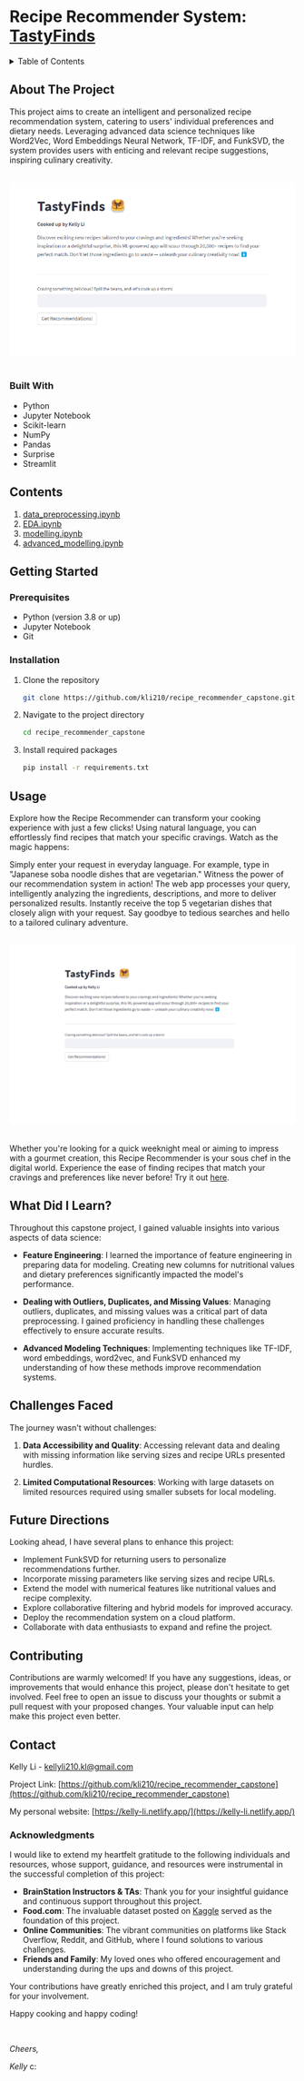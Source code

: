 # Recipe Recommender System: [TastyFinds](https://kellyli-tastyfinds.streamlit.app/)
<!-- TABLE OF CONTENTS -->
<details>
  <summary>Table of Contents</summary>
  <ol>
    <li>
      <a href="#about-the-project">About The Project</a>
      <ul>
        <li><a href="#built-with">Built With</a></li>
      </ul>
    </li>
    <li>
      <a href="#getting-started">Getting Started</a>
      <ul>
        <li><a href="#prerequisites">Prerequisites</a></li>
        <li><a href="#installation">Installation</a></li>
      </ul>
    </li>
    <li><a href="#usage">Usage</a></li>
    <li><a href="#what-did-i-learn">What Did I Learn?</a></li>
    <li><a href="#challenges-faced">Challenges Faced</a></li>
    <li><a href="#future-directions">Future Directions</a></li>
    <li><a href="#contributing">Contributing</a></li>
    <li><a href="#contact">Contact</a></li>
    <li><a href="#acknowledgments">Acknowledgments</a></li>
  </ol>
</details>


## About The Project

This project aims to create an intelligent and personalized recipe recommendation system, catering to users' individual preferences and dietary needs. Leveraging advanced data science techniques like Word2Vec, Word Embeddings Neural Network, TF-IDF, and FunkSVD, the system provides users with enticing and relevant recipe suggestions, inspiring culinary creativity.

<br>

<div id="header" align="center">
    <img src="input/Tastyfinds.png" alt="TastyFinds webapp">
</div>

<br>

### Built With

- Python
- Jupyter Notebook
- Scikit-learn
- NumPy
- Pandas
- Surprise
- Streamlit

## Contents

1. [data_preprocessing.ipynb](https://github.com/kli210/recipe_recommender_capstone/blob/main/data_preprocessing.ipynb)
2. [EDA.ipynb](https://github.com/kli210/recipe_recommender_capstone/blob/main/EDA.ipynb)
3. [modelling.ipynb](https://github.com/kli210/recipe_recommender_capstone/blob/main/modelling.ipynb)
4. [advanced_modelling.ipynb](https://github.com/kli210/recipe_recommender_capstone/blob/main/advanced_modelling.ipynb)

## Getting Started

### Prerequisites

- Python (version 3.8 or up)
- Jupyter Notebook
- Git

### Installation

1. Clone the repository
   ```sh
   git clone https://github.com/kli210/recipe_recommender_capstone.git
   ```
2. Navigate to the project directory
   ```sh
   cd recipe_recommender_capstone
   ```
3. Install required packages
   ```sh
   pip install -r requirements.txt
   ```

## Usage

Explore how the Recipe Recommender can transform your cooking experience with just a few clicks! Using natural language, you can effortlessly find recipes that match your specific cravings. Watch as the magic happens:

Simply enter your request in everyday language. For example, type in "Japanese soba noodle dishes that are vegetarian."
Witness the power of our recommendation system in action! The web app processes your query, intelligently analyzing the ingredients, descriptions, and more to deliver personalized results.
Instantly receive the top 5 vegetarian dishes that closely align with your request. Say goodbye to tedious searches and hello to a tailored culinary adventure.

<br>

<div id="header" align="center">
    <img src="input/Tastyfinds.gif" alt="TastyFinds demo">
</div>

<br>

Whether you're looking for a quick weeknight meal or aiming to impress with a gourmet creation, this Recipe Recommender is your sous chef in the digital world. Experience the ease of finding recipes that match your cravings and preferences like never before! Try it out [here](https://kellyli-tastyfinds.streamlit.app/).

## What Did I Learn?

Throughout this capstone project, I gained valuable insights into various aspects of data science:

- **Feature Engineering**: I learned the importance of feature engineering in preparing data for modeling. Creating new columns for nutritional values and dietary preferences significantly impacted the model's performance.

- **Dealing with Outliers, Duplicates, and Missing Values**: Managing outliers, duplicates, and missing values was a critical part of data preprocessing. I gained proficiency in handling these challenges effectively to ensure accurate results.

- **Advanced Modeling Techniques**: Implementing techniques like TF-IDF, word embeddings, word2vec, and FunkSVD enhanced my understanding of how these methods improve recommendation systems.

## Challenges Faced

The journey wasn't without challenges:

1. **Data Accessibility and Quality**: Accessing relevant data and dealing with missing information like serving sizes and recipe URLs presented hurdles.

2. **Limited Computational Resources**: Working with large datasets on limited resources required using smaller subsets for local modeling.

## Future Directions

Looking ahead, I have several plans to enhance this project:

- Implement FunkSVD for returning users to personalize recommendations further.
- Incorporate missing parameters like serving sizes and recipe URLs.
- Extend the model with numerical features like nutritional values and recipe complexity.
- Explore collaborative filtering and hybrid models for improved accuracy.
- Deploy the recommendation system on a cloud platform.
- Collaborate with data enthusiasts to expand and refine the project.

## Contributing

Contributions are warmly welcomed! If you have any suggestions, ideas, or improvements that would enhance this project, please don't hesitate to get involved. Feel free to open an issue to discuss your thoughts or submit a pull request with your proposed changes. Your valuable input can help make this project even better.

## Contact

Kelly Li - [kellyli210.kl@gmail.com](mailto:kellyli210.kl@gmail.com)

Project Link: [https://github.com/kli210/recipe_recommender_capstone](https://github.com/kli210/recipe_recommender_capstone)

My personal website: [https://kelly-li.netlify.app/](https://kelly-li.netlify.app/)

### Acknowledgments

I would like to extend my heartfelt gratitude to the following individuals and resources, whose support, guidance, and resources were instrumental in the successful completion of this project:

- **BrainStation Instructors & TAs**: Thank you for your insightful guidance and continuous support throughout this project.
- **Food.com**: The invaluable dataset posted on [Kaggle](https://www.kaggle.com/datasets/shuyangli94/food-com-recipes-and-user-interactions?select=PP_users.csv) served as the foundation of this project.
- **Online Communities**: The vibrant communities on platforms like Stack Overflow, Reddit, and GitHub, where I found solutions to various challenges.
- **Friends and Family**: My loved ones who offered encouragement and understanding during the ups and downs of this project.

Your contributions have greatly enriched this project, and I am truly grateful for your involvement.

Happy cooking and happy coding!

<br>

*Cheers,*

*Kelly* c:

